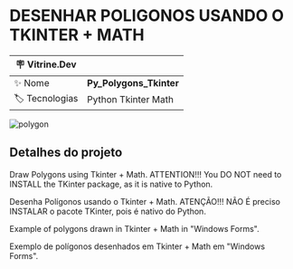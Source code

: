 <h1 align="left">DESENHAR POLIGONOS USANDO O TKINTER + MATH</h1>

| :placard: Vitrine.Dev |  |
| -------------  | --- |
| :sparkles: Nome        | **Py_Polygons_Tkinter**
| :label: Tecnologias | Python Tkinter Math

![polygon](https://github.com/FabioIngenito/Py_Polygons_Tkinter_Math/assets/24603753/515e8ae1-8c01-472f-a945-5b655bd244d1#vitrinedev)


<h2 align="left">Detalhes do projeto</h2>

Draw Polygons using Tkinter + Math. ATTENTION!!! You DO NOT need to INSTALL the TKinter package, as it is native to Python.

Desenha Polígonos usando o Tkinter + Math. ATENÇÃO!!! NÃO É preciso INSTALAR o pacote TKinter, pois é nativo do Python.

Example of polygons drawn in Tkinter + Math in "Windows Forms".

Exemplo de polígonos desenhados em Tkinter + Math em "Windows Forms".

